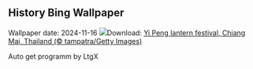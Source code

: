 ## History Bing Wallpaper
Wallpaper date: 2024-11-16
![](https://www.bing.com/th?id=OHR.YiPengLanterns_EN-GB5743270673_UHD.jpg&w=1000)Download: [Yi Peng lantern festival, Chiang Mai, Thailand (© tampatra/Getty Images)](https://www.bing.com/th?id=OHR.YiPengLanterns_EN-GB5743270673_UHD.jpg)

Auto get programm by LtgX

